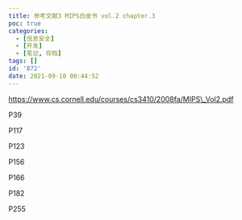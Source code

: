 ```yaml
---
title: 参考文献3 MIPS白皮书 vol.2 chapter.3
poc: true
categories:
  - [信息安全]
  - [开发]
  - [笔记, 存档]
tags: []
id: '872'
date: 2021-09-10 00:44:52
---
```


https://www.cs.cornell.edu/courses/cs3410/2008fa/MIPS\_Vol2.pdf

P39

P117

P123

P156

P166

P182

P255